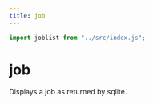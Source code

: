 ```yaml
---
title: job
---
```

```js
import joblist from "../src/index.js";
```
# job

Displays a job as returned by sqlite.
